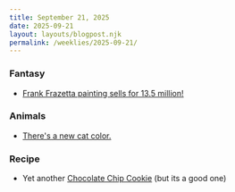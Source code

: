 ```yaml
---
title: September 21, 2025
date: 2025-09-21
layout: layouts/blogpost.njk
permalink: /weeklies/2025-09-21/
---
```


### Fantasy
* <span meta="2025-09-17T02:06"></span> [Frank Frazetta painting sells for 13.5 million!](https://boingboing.net/2025/09/15/frazettas-iconic-conan-painting-shatters-records-with-13-5-million-sale.html)

### Animals
* <span meta="2025-09-17T14:41"></span> [There's a new cat color.](https://mycatdna.com/blogs/news/genetic-mutation-gives-cats-a-salty-liquorice-coat-colour)

### Recipe
* <span meta="2025-09-19T23:14"></span> Yet another [Chocolate Chip Cookie](/recipes/Jos_Chocolate_Chip) (but its a good one)
